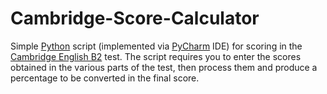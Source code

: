 # Cambridge-Score-Calculator

Simple <a href='https://www.python.org/' target='_blank'>Python</a> script (implemented via <a href='https://www.jetbrains.com/pycharm/' target='_blank'>PyCharm</a> IDE) for scoring in the <a href='https://www.cambridgeenglish.org/exams-and-tests/first/' target='_blank'>Cambridge English B2</a> test. The script requires you to enter the scores obtained in the various parts of the test, then process them and produce a percentage to be converted in the final score.
